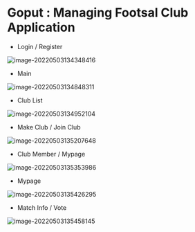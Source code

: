# Goput : Managing Footsal Club Application

- Login / Register

![image-20220503134348416](C:\Users\whdgu\AppData\Roaming\Typora\typora-user-images\image-20220503134348416.png)

- Main

![image-20220503134848311](C:\Users\whdgu\AppData\Roaming\Typora\typora-user-images\image-20220503134848311.png)

- Club List

![image-20220503134952104](C:\Users\whdgu\AppData\Roaming\Typora\typora-user-images\image-20220503134952104.png)

- Make Club / Join Club

![image-20220503135207648](C:\Users\whdgu\AppData\Roaming\Typora\typora-user-images\image-20220503135207648.png)

- Club Member / Mypage

![image-20220503135353986](C:\Users\whdgu\AppData\Roaming\Typora\typora-user-images\image-20220503135353986.png)

- Mypage

![image-20220503135426295](C:\Users\whdgu\AppData\Roaming\Typora\typora-user-images\image-20220503135426295.png)

- Match Info / Vote

![image-20220503135458145](C:\Users\whdgu\AppData\Roaming\Typora\typora-user-images\image-20220503135458145.png)